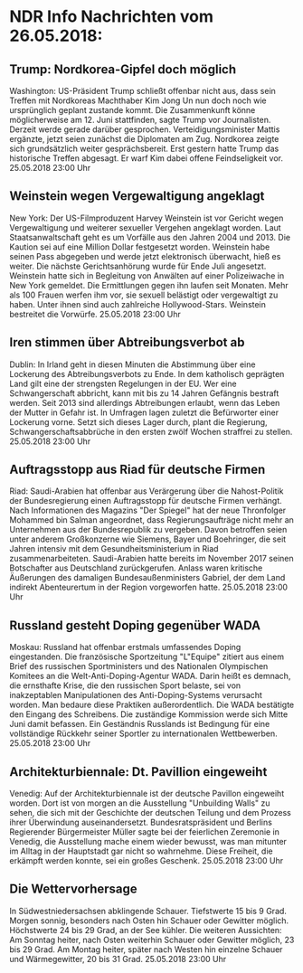 # NDR Info Nachrichten vom 26.05.2018:


## Trump: Nordkorea-Gipfel doch möglich
Washington:	US-Präsident Trump schließt offenbar nicht aus, dass sein Treffen mit Nordkoreas Machthaber Kim Jong Un nun doch noch wie ursprünglich geplant zustande kommt. Die Zusammenkunft könne möglicherweise am 12. Juni stattfinden, sagte Trump vor Journalisten. Derzeit werde gerade darüber gesprochen. Verteidigungsminister Mattis ergänzte, jetzt seien zunächst die Diplomaten am Zug. Nordkorea zeigte sich grundsätzlich weiter gesprächsbereit. Erst gestern hatte Trump das historische Treffen abgesagt. Er warf Kim dabei offene Feindseligkeit vor. 25.05.2018 23:00 Uhr 

## Weinstein wegen Vergewaltigung angeklagt
New York: 	Der US-Filmproduzent Harvey Weinstein ist vor Gericht wegen Vergewaltigung und weiterer sexueller Vergehen angeklagt worden. Laut Staatsanwaltschaft geht es um Vorfälle aus den Jahren 2004 und 2013. Die Kaution sei auf eine Million Dollar festgesetzt worden. Weinstein habe seinen Pass abgegeben und werde jetzt elektronisch überwacht, hieß es weiter. Die nächste Gerichtsanhörung wurde für Ende Juli angesetzt. Weinstein hatte sich in Begleitung von Anwälten auf einer Polizeiwache in New York gemeldet. Die Ermittlungen gegen ihn laufen seit Monaten. Mehr als 100 Frauen werfen ihm vor, sie sexuell belästigt oder vergewaltigt zu haben. Unter ihnen sind auch zahlreiche Hollywood-Stars. Weinstein bestreitet die Vorwürfe. 25.05.2018 23:00 Uhr 

## Iren stimmen über Abtreibungsverbot ab
Dublin: In Irland geht in diesen Minuten die Abstimmung über eine Lockerung des Abtreibungsverbots zu Ende. In dem katholisch geprägten Land gilt eine der strengsten Regelungen in der EU. Wer eine Schwangerschaft abbricht, kann mit bis zu 14 Jahren Gefängnis bestraft werden. Seit 2013 sind allerdings Abtreibungen erlaubt, wenn das Leben der Mutter in Gefahr ist. In Umfragen lagen zuletzt die Befürworter einer Lockerung vorne. Setzt sich dieses Lager durch, plant die Regierung, Schwangerschaftsabbrüche in den ersten zwölf Wochen straffrei zu stellen. 25.05.2018 23:00 Uhr 

## Auftragsstopp aus Riad für deutsche Firmen
Riad:	Saudi-Arabien hat offenbar aus Verärgerung über die Nahost-Politik der Bundesregierung einen Auftragsstopp für deutsche Firmen verhängt. Nach Informationen des Magazins "Der Spiegel" hat der neue Thronfolger Mohammed bin Salman angeordnet, dass Regierungsaufträge nicht mehr an Unternehmen aus der Bundesrepublik zu vergeben. Davon betroffen seien unter anderem Großkonzerne wie Siemens, Bayer und Boehringer, die seit Jahren intensiv mit dem Gesundheitsministerium in Riad zusammenarbeiteten. Saudi-Arabien hatte bereits im November 2017 seinen Botschafter aus Deutschland zurückgerufen. Anlass waren kritische Äußerungen des damaligen Bundesaußenministers Gabriel, der dem Land indirekt Abenteurertum in der Region vorgeworfen hatte. 25.05.2018 23:00 Uhr 

## Russland gesteht Doping gegenüber WADA
Moskau:	Russland hat offenbar erstmals umfassendes Doping eingestanden. Die französische Sportzeitung "L"Equipe" zitiert aus einem Brief des russischen Sportministers und des Nationalen Olympischen Komitees an die Welt-Anti-Doping-Agentur WADA. Darin heißt es demnach, die ernsthafte Krise, die den russischen Sport belaste, sei von inakzeptablen Manipulationen des Anti-Doping-Systems verursacht worden. Man bedaure diese Praktiken außerordentlich. Die WADA bestätigte den Eingang des Schreibens. Die zuständige Kommission werde sich Mitte Juni damit befassen. Ein Geständnis Russlands ist Bedingung für eine vollständige Rückkehr seiner Sportler zu internationalen Wettbewerben. 25.05.2018 23:00 Uhr 

## Architekturbiennale: Dt. Pavillion eingeweiht
Venedig: Auf der Architekturbiennale ist der deutsche Pavillon eingeweiht worden. Dort ist von morgen an die Ausstellung "Unbuilding Walls" zu sehen, die sich mit der Geschichte der deutschen Teilung und dem Prozess ihrer Überwindung auseinandersetzt. Bundesratspräsident und Berlins Regierender Bürgermeister Müller sagte bei der feierlichen Zeremonie in Venedig, die Ausstellung mache einem wieder bewusst, was man mitunter im Alltag in der Hauptstadt gar nicht so wahrnehme. Diese Freiheit, die erkämpft werden konnte, sei ein großes Geschenk. 25.05.2018 23:00 Uhr 

## Die Wettervorhersage
In Südwestniedersachsen abklingende Schauer. Tiefstwerte 15 bis 9 Grad. Morgen sonnig, besonders nach Osten hin Schauer oder Gewitter möglich. Höchstwerte 24 bis 29 Grad, an der See kühler. Die weiteren Aussichten: Am Sonntag heiter, nach Osten weiterhin Schauer oder Gewitter möglich, 23 bis 29 Grad. Am Montag heiter, später nach Westen hin einzelne Schauer und Wärmegewitter, 20 bis 31 Grad. 25.05.2018 23:00 Uhr 
